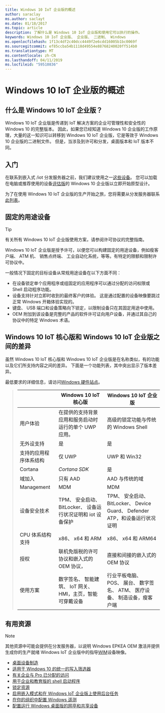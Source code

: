 ```yaml
---
title: Windows 10 IoT 企业版的概述
author: saraclay
ms.author: saclayt
ms.date: 01/18/2017
ms.topic: article
description: 了解什么是 Windows 10 IoT 企业版和使用它可以执行的操作。
keywords: Windows 10 IoT 企业版、 企业版、 二进制、 Windows
ms.openlocfilehash: 1f13c4df2c40dcc4449f2e6cdd16005b1bc0069f
ms.sourcegitcommit: ef85ccba54b1118d49554e88768240020ff514b0
ms.translationtype: MT
ms.contentlocale: zh-CN
ms.lasthandoff: 04/11/2019
ms.locfileid: "59510836"
---
```

# <a name="an-overview-of-windows-10-iot-enterprise"></a>Windows 10 IoT 企业版的概述

## <a name="what-is-windows-10-iot-enterprise"></a>什么是 Windows 10 IoT 企业版？
Windows 10 IoT 企业版是传递到 IoT 解决方案的企业可管理性和安全性的 Windows 10 的完整版本。 因此，如果您已经知道 Windows 10 企业版的工作原理，大量的这一知识可以转移到 Windows 10 IoT 企业版，它是等效于 Windows 10 企业版的二进制文件。 但是，当涉及到许可和分发，桌面版本和 IoT 版本不同。 

## <a name="getting-started"></a>入门 
在联系到嵌入式 /iot 分发服务器之前，我们建议使用之一[这些设备](https://solutionsdirectory.intel.com/solutions-directory/processors/736/processors/766/processors/782/processors/788/processors/869/processors/879/processors/883/processors/888/processors/1053/processors/1058/processors/1103/processors/1107/processors/1110/processors/1117/processors/1133/processors/1135/processors/1139/processors/1141/processors/1175/processors/1192/processors/1344/processors/1348/processors/1349/processors/1371/processors/1392/processors/1729/processors/2284)。  您可以加载在电脑或推荐使用的设备[评估版](https://www.microsoft.com/en-us/evalcenter/evaluate-windows-10-enterprise)的 Windows 10 企业版以立即开始原型设计。

为了在使用 Windows 10 IoT 企业版的生产开始之旅，您将需要从分发服务器联系[此列表](http://wincom.blob.core.windows.net/documents/Windows_IoT_Distributor_Information.pdf)。 

## <a name="fixed-purpose-devices"></a>固定的用途设备 

> [!TIP]
> 有关所有 Windows 10 IoT 企业版使用方案，请参阅许可协议的完整指南。

Windows 10 IoT 企业版是授予许可，以便您可以构建固定的用途设备，例如瘦客户端、 ATM 机、 销售点终端、 工业自动化系统，等等。有特定的限额和限制许可协议中。 

一般情况下固定的目标设备从常规用途设备在以下方面不同：  
* 在设备锁定单个应用程序或组固定的应用程序可以通过分配的访问权限或 Shell 启动程序功能。  
* 设备支持针对立即时收到的最终客户的体验。 这是通过配置的设备映像要跳过正常 Windows 开箱体验实现的。
* 键盘、 USB 端口和设备策略向下锁定，以限制设备只在其固定用途中使用。  
* OEM 附加到该设备是完整的产品的软件许可证向用户设备，并通过其自己的协议中的特定 Windows 术语。

## <a name="differences-between-windows-10-iot-core-and-windows-10-iot-enterprise"></a>Windows 10 IoT 核心版和 Windows 10 IoT 企业版之间的差异
虽然 Windows 10 IoT 核心版和 Windows 10 IoT 企业版是在名称类似，有的功能以及它们所支持内容之间的差异。 下面是一个功能列表，其中突出显示了版本差异。

最低要求的详细信息，请访问[Windows 硬件站点](https://docs.microsoft.com/windows-hardware/design/minimum/minimum-hardware-requirements-overview)。

> |             | Windows 10 IoT 核心版  |  Windows 10 IoT 企业版  |
> |-------------|----------|---------|
> | 用户体验 | 在提供的支持背景应用和服务启动时运行的单个 UWP 应用。 | 高级的锁定功能与传统的 Windows Shell |
> | 无外设支持 | 是 | 是 |
> | 支持的应用程序体系结构 | 仅 UWP | UWP 和 Win32 |
> | Cortana | *Cortana SDK* | 是 |
> | 域加入 | 只有 AAD | AAD 与传统的域 |
> | Management | MDM | MDM |
> | 设备安全技术 | TPM、 安全启动、 BitLocker、 设备运行状况证明和 iot 设备保护 | TPM、 安全启动、 BitLocker、 Device Guard、 Defender ATP，和设备运行状况证明 |
> | CPU 体系结构支持 | x86、 x64 和 ARM | x86、 x64 和 ARM64 |
> | 授权 | 联机免版税的许可协议和嵌入式的 OEM 协议， | 直接和间接的嵌入式的 OEM 协议 |
> | 使用方案 | 数字签名、 智能建筑、 IoT 网关、 HMI，主页，智能可穿戴设备 | 行业平板电脑、 POS、 展台、 数字签名、 ATM、 医疗设备、 制造设备，瘦客户端 |

## <a name="helpful-resources"></a>有用资源
> [!NOTE]
> 其他资源中可能会提供在分发服务器，以说明 Windows EPKEA OEM 激活并提供生成你的生产就绪 Windows IoT 企业版中的指导[WIM](https://msdn.microsoft.com/library/windows/desktop/dd861280.aspx)设备映像。

* [桌面设备制造](https://docs.microsoft.com/windows-hardware/manufacture/desktop/)
* [适用于 Windows 10 的统一的写入筛选器](https://docs.microsoft.com/windows-hardware/customize/enterprise/unified-write-filter)
* [有关企业与 Pro 已分配的访问](https://docs.microsoft.com/windows-hardware/customize/enterprise/assigned-access)
* [用于企业和教育版的 shell 启动程序](https://docs.microsoft.com/windows-hardware/customize/enterprise/shell-launcher)
* [锁定资源](https://docs.microsoft.com/windows-hardware/customize/enterprise/create-a-kiosk-image) 
* [启用嵌入模式和在 Windows IoT 企业版上使用后台任务](https://docs.microsoft.com/windows/iot-core/develop-your-app/embeddedmode)
* [在你的组织中配置 Windows 遥测](https://docs.microsoft.com/windows/configuration/configure-windows-telemetry-in-your-organization )
* [配置运行 Windows 桌面版的网亭和共享设备](https://docs.microsoft.com/windows/configuration/kiosk-shared-pc)
